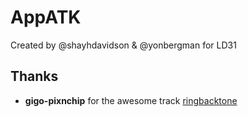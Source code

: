 # AppATK

Created by @shayhdavidson & @yonbergman for LD31

## Thanks

* __gigo-pixnchip__ for the awesome track [ringbacktone](https://soundcloud.com/gigo-pixnchip/ringbacktone)
